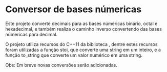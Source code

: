 # Conversor de bases númericas

   Este projeto converte decimais para as bases númericas binário, octal e hexadecimal, e também realiza o caminho inverso convertendo das bases númericas para decimal.

   O projeto utiliza recursos do C++11 da biblioteca <string>, dentre estes recursos foram utilizadas a função stoi, que converte uma string em um inteiro, e a função to_string que converte um valor numérico em uma string.
  
  Obs: Em breve novas conversões serão adicionadas.
